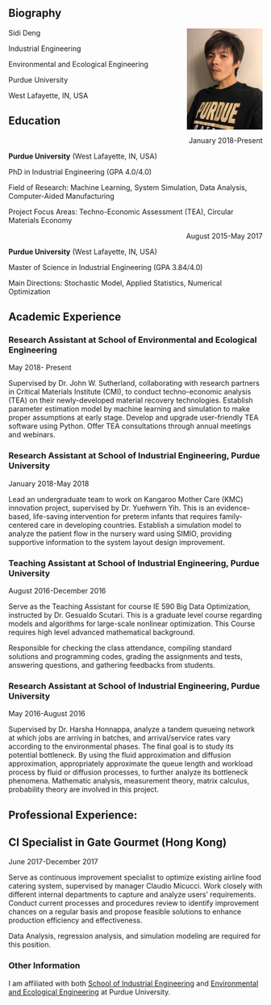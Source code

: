 <meta name="google-site-verification" content="wXw4iY7Q0ywPhGQbXhdnZ3VxrOAoKzdHihOsWPD9jcU" />

## Biography

Sidi Deng <img align = 'right' width = "150" src="/Image/Image.png" >




Industrial Engineering

Environmental and Ecological Engineering

Purdue University

West Lafayette, IN, USA


## Education
<div align="right">January 2018-Present</div>

**Purdue University** (West Lafayette, IN, USA)

PhD in Industrial Engineering (GPA 4.0/4.0)


Field of Research: Machine Learning, System Simulation, Data Analysis, Computer-Aided Manufacturing

Project Focus Areas: Techno-Economic Assessment (TEA), Circular Materials Economy     

<div align="right">August 2015-May 2017</div>

**Purdue University** (West Lafayette, IN, USA)

Master of Science in Industrial Engineering (GPA 3.84/4.0)

Main Directions: Stochastic Model, Applied Statistics, Numerical Optimization

## Academic Experience
### Research Assistant at School of Environmental and Ecological Engineering
May 2018- Present

Supervised by Dr. John W. Sutherland, collaborating with research partners in Critical Materials Institute (CMI), to conduct techno-economic analysis (TEA) on their newly-developed material recovery technologies. Establish parameter estimation model by machine learning and simulation to make proper assumptions at early stage. Develop and upgrade user-friendly TEA software using Python. Offer TEA consultations through annual meetings and webinars.

### Research Assistant at School of Industrial Engineering, Purdue University
January 2018-May 2018

Lead an undergraduate team to work on Kangaroo Mother Care (KMC) innovation project, supervised by Dr. Yuehwern Yih. This is an evidence-based, life-saving intervention for preterm infants that requires family-centered care in developing countries. Establish a simulation model to analyze the patient flow in the nursery ward using SIMIO, providing supportive information to the system layout design improvement.

### Teaching Assistant at School of Industrial Engineering, Purdue University
August 2016-December 2016

Serve as the Teaching Assistant for course IE 590 Big Data Optimization, instructed by Dr. Gesualdo Scutari. This is a graduate level course regarding models and algorithms for large-scale nonlinear optimization. This Course requires high level advanced mathematical background.

Responsible for checking the class attendance, compiling standard solutions and programming codes, grading the assignments and tests, answering questions, and gathering feedbacks from students. 

### Research Assistant at School of Industrial Engineering, Purdue University                                           
May 2016-August 2016

Supervised by Dr. Harsha Honnappa, analyze a tandem queueing network at which jobs are arriving in batches, and arrival/service rates vary according to the environmental phases. The final goal is to study its potential bottleneck. By using the fluid approximation and diffusion approximation, appropriately approximate the queue length and workload process by fluid or diffusion processes, to further analyze its bottleneck phenomena. Mathematic analysis, measurement theory, matrix calculus, probability theory are involved in this project.

## Professional Experience:
## CI Specialist in Gate Gourmet (Hong Kong)  
June 2017-December 2017

Serve as continuous improvement specialist to optimize existing airline food catering system, supervised by manager Claudio Micucci. Work closely with different internal departments to capture and analyze users’ requirements. Conduct current processes and procedures review to identify improvement chances on a regular basis and propose feasible solutions to enhance production efficiency and effectiveness. 

Data Analysis, regression analysis, and simulation modeling are required for this position.


### Other Information

I am affiliated with both [School of Industrial Engineering](https://engineering.purdue.edu/IE) and [Environmental and Ecological Engineering](https://engineering.purdue.edu/EEE) at Purdue University.


